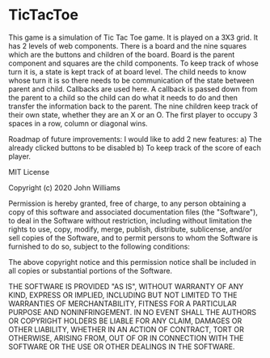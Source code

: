 # TicTacToe
This game is a simulation of Tic Tac Toe game. It is played on a 3X3 grid. It has 2 levels of web components. There is a board and the nine squares which are the buttons and children of the board. Board is the parent component and squares are the child components. To keep track of whose turn it is, a state is kept track of at board level. The child needs to know whose turn it is so there needs to be communication of the state between parent and child. Callbacks are used here. A callback is passed down from the parent to a child so the child can do what it needs to do and then transfer the information back to the parent. The nine children keep track of their own state, whether they are an X or an O. The first player to occupy 3 spaces in a row, column or diagonal wins. 

Roadmap of future improvements: I would like to add 2 new features: 
a) The already clicked buttons to be disabled
b) To keep track of the score of each player.

MIT License

Copyright (c) 2020 John Williams

Permission is hereby granted, free of charge, to any person obtaining a copy
of this software and associated documentation files (the "Software"), to deal
in the Software without restriction, including without limitation the rights
to use, copy, modify, merge, publish, distribute, sublicense, and/or sell
copies of the Software, and to permit persons to whom the Software is
furnished to do so, subject to the following conditions:

The above copyright notice and this permission notice shall be included in all
copies or substantial portions of the Software.

THE SOFTWARE IS PROVIDED "AS IS", WITHOUT WARRANTY OF ANY KIND, EXPRESS OR
IMPLIED, INCLUDING BUT NOT LIMITED TO THE WARRANTIES OF MERCHANTABILITY,
FITNESS FOR A PARTICULAR PURPOSE AND NONINFRINGEMENT. IN NO EVENT SHALL THE
AUTHORS OR COPYRIGHT HOLDERS BE LIABLE FOR ANY CLAIM, DAMAGES OR OTHER
LIABILITY, WHETHER IN AN ACTION OF CONTRACT, TORT OR OTHERWISE, ARISING FROM,
OUT OF OR IN CONNECTION WITH THE SOFTWARE OR THE USE OR OTHER DEALINGS IN THE
SOFTWARE.
